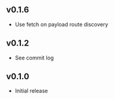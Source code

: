 ## v0.1.6
* Use fetch on payload route discovery

## v0.1.2
* See commit log

## v0.1.0
* Initial release
